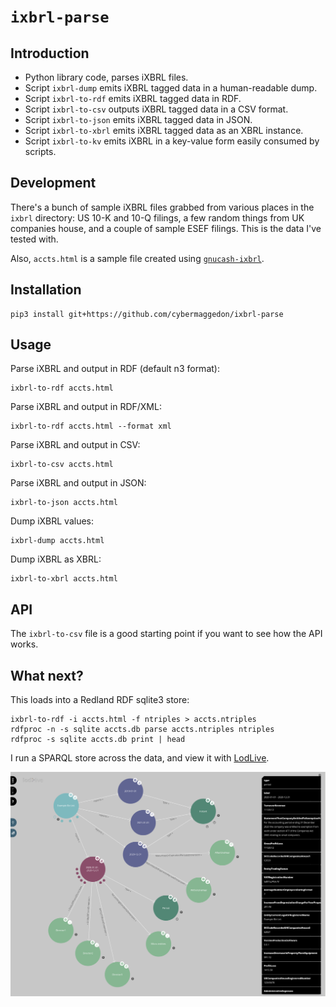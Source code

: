 
# `ixbrl-parse`

## Introduction

- Python library code, parses iXBRL files.
- Script `ixbrl-dump` emits iXBRL tagged data in a human-readable dump.
- Script `ixbrl-to-rdf` emits iXBRL tagged data in RDF.
- Script `ixbrl-to-csv` outputs iXBRL tagged data in a CSV format.
- Script `ixbrl-to-json` emits iXBRL tagged data in JSON.
- Script `ixbrl-to-xbrl` emits iXBRL tagged data as an XBRL instance.
- Script `ixbrl-to-kv` emits iXBRL in a key-value form easily consumed
  by scripts.

## Development

There's a bunch of sample iXBRL files grabbed from various places in
the `ixbrl` directory: US 10-K and 10-Q filings, a few random things
from UK companies house, and a couple of sample ESEF filings.  This is the
data I've tested with.

Also, `accts.html` is a sample file created using
[`gnucash-ixbrl`](https://github.com/cybermaggedon/gnucash-ixbrl).

## Installation

```
pip3 install git+https://github.com/cybermaggedon/ixbrl-parse
```

## Usage

Parse iXBRL and output in RDF (default n3 format):
```
ixbrl-to-rdf accts.html
```

Parse iXBRL and output in RDF/XML:
```
ixbrl-to-rdf accts.html --format xml
```

Parse iXBRL and output in CSV:
```
ixbrl-to-csv accts.html
```

Parse iXBRL and output in JSON:
```
ixbrl-to-json accts.html
```

Dump iXBRL values:
```
ixbrl-dump accts.html
```

Dump iXBRL as XBRL:
```
ixbrl-to-xbrl accts.html
```

## API

The `ixbrl-to-csv` file is a good starting point if you want to see how
the API works.

## What next?

This loads into a Redland RDF sqlite3 store:

```
ixbrl-to-rdf -i accts.html -f ntriples > accts.ntriples
rdfproc -n -s sqlite accts.db parse accts.ntriples ntriples
rdfproc -s sqlite accts.db print | head
```

I run a SPARQL store across the data, and view it with
[LodLive](https://github.com/LodLive/LodLive).

![Screenshot of LodLive](docs/screenshot.png)

